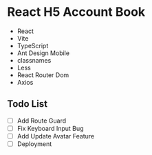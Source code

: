 # React H5 Account Book

- React
- Vite
- TypeScript
- Ant Design Mobile
- classnames
- Less
- React Router Dom
- Axios

## Todo List

- [ ] Add Route Guard
- [ ] Fix Keyboard Input Bug
- [ ] Add Update Avatar Feature
- [ ] Deployment
